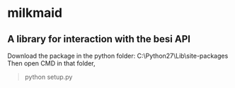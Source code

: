 # milkmaid
## A library for interaction with the besi API

Download the package in the python folder:
C:\Python27\Lib\site-packages
Then open CMD in that folder,
> python setup.py
